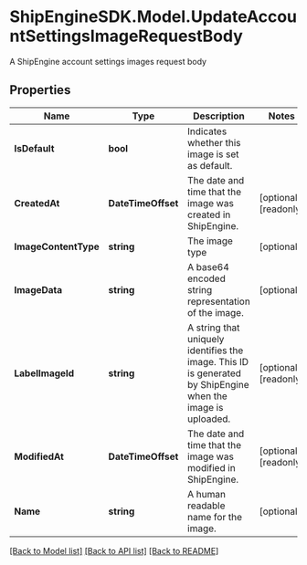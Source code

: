 # ShipEngineSDK.Model.UpdateAccountSettingsImageRequestBody
A ShipEngine account settings images request body

## Properties

Name | Type | Description | Notes
------------ | ------------- | ------------- | -------------
**IsDefault** | **bool** | Indicates whether this image is set as default.  | 
**CreatedAt** | **DateTimeOffset** | The date and time that the image was created in ShipEngine. | [optional] [readonly] 
**ImageContentType** | **string** | The image type | [optional] 
**ImageData** | **string** | A base64 encoded string representation of the image.  | [optional] 
**LabelImageId** | **string** | A string that uniquely identifies the image. This ID is generated by ShipEngine when the image is uploaded.  | [optional] [readonly] 
**ModifiedAt** | **DateTimeOffset** | The date and time that the image was modified in ShipEngine. | [optional] [readonly] 
**Name** | **string** | A human readable name for the image.  | [optional] 

[[Back to Model list]](../../README.md#documentation-for-models) [[Back to API list]](../../README.md#documentation-for-api-endpoints) [[Back to README]](../../README.md)

